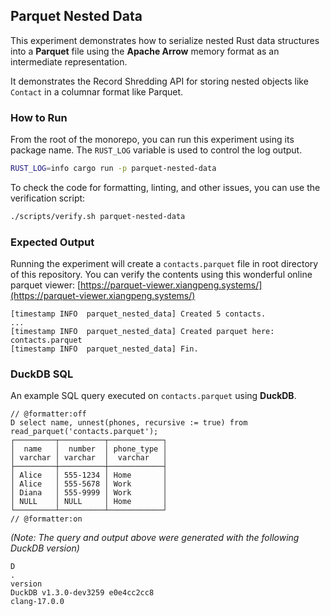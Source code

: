 ## Parquet Nested Data

This experiment demonstrates how to serialize nested Rust data structures into a __Parquet__ file using the __Apache
Arrow__ memory format as an intermediate representation.

It demonstrates the Record Shredding API for storing nested objects like `Contact` in a columnar format like Parquet.

### How to Run

From the root of the monorepo, you can run this experiment using its package name. The `RUST_LOG` variable is used to
control the log output.

```zsh
RUST_LOG=info cargo run -p parquet-nested-data
```

To check the code for formatting, linting, and other issues, you can use the verification script:

```zsh
./scripts/verify.sh parquet-nested-data
```

### Expected Output

Running the experiment will create a `contacts.parquet` file in root directory of this repository. You can verify the
contents using this wonderful online parquet
viewer: [https://parquet-viewer.xiangpeng.systems/](https://parquet-viewer.xiangpeng.systems/)

```text
[timestamp INFO  parquet_nested_data] Created 5 contacts.
...
[timestamp INFO  parquet_nested_data] Created parquet here: contacts.parquet
[timestamp INFO  parquet_nested_data] Fin.
```

### DuckDB SQL

An example SQL query executed on `contacts.parquet` using __DuckDB__.

```text
// @formatter:off
D select name, unnest(phones, recursive := true) from read_parquet('contacts.parquet');
┌─────────┬──────────┬────────────┐
│  name   │  number  │ phone_type │
│ varchar │ varchar  │  varchar   │
├─────────┼──────────┼────────────┤
│ Alice   │ 555-1234 │ Home       │
│ Alice   │ 555-5678 │ Work       │
│ Diana   │ 555-9999 │ Work       │
│ NULL    │ NULL     │ Home       │
└─────────┴──────────┴────────────┘
// @formatter:on
```

_(Note: The query and output above were generated with the following DuckDB version)_

```text
D
.
version
DuckDB v1.3.0-dev3259 e0e4cc2cc8
clang-17.0.0
```

